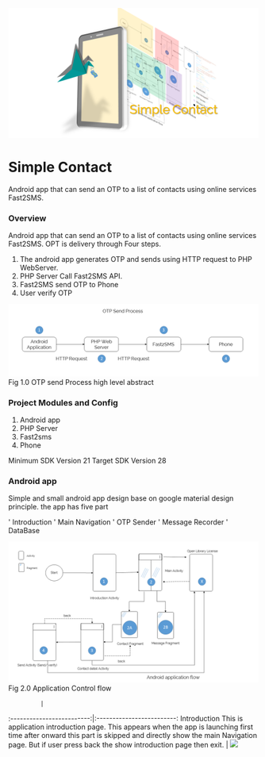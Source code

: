 ![Simple Contact](/images/fly3.png)

# Simple Contact
 Android app that can send an OTP  to a list of contacts using online services Fast2SMS.



### Overview
Android app that can send an OTP to a list of contacts using online services Fast2SMS.
OPT is delivery through Four steps.
1. The android app generates OTP and sends using HTTP request to PHP WebServer.
1. PHP Server Call Fast2SMS API.
1. Fast2SMS send OTP to Phone
1. User verify OTP



![OTP send Process high level abstract](/images/fly1.png)
Fig 1.0 OTP send Process high level abstract




### Project Modules and Config
1. Android app
1. PHP Server
1. Fast2sms
1. Phone


Minimum SDK Version 21
Target SDK Version 28




### Android app

Simple and small android app design base on google material design principle. the app has
five part

' Introduction
' Main Navigation
' OTP Sender
' Message Recorder
' DataBase

![OTP send Process high level abstract](/images/fly4.png)
Fig 2.0 Application Control flow


             |  
:-------------------------:|:-------------------------:
Introduction
This is application introduction page. This appears when the
app is launching first time after onward this part is skipped
and directly show the main Navigation page. But if user press
back the show introduction page then exit.  |  ![](/screenshot/screenshot_1.png)
